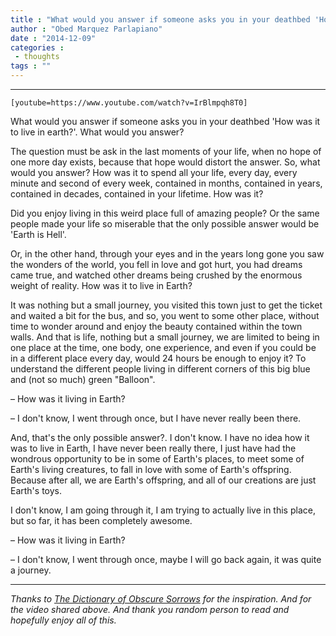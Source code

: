 ```yaml
---
title : "What would you answer if someone asks you in your deathbed 'How was it to live in earth?'"
author : "Obed Marquez Parlapiano"
date : "2014-12-09"
categories : 
 - thoughts
tags : ""
---
```


* * *

`[youtube=https://www.youtube.com/watch?v=IrBlmpqh8T0]`

What would you answer if someone asks you in your deathbed 'How was it to live in earth?'. What would you answer?

The question must be ask in the last moments of your life, when no hope of one more day exists, because that hope would distort the answer. So, what would you answer? How was it to spend all your life, every day, every minute and second of every week, contained in months, contained in years, contained in decades, contained in your lifetime. How was it?

Did you enjoy living in this weird place full of amazing people? Or the same people made your life so miserable that the only possible answer would be 'Earth is Hell'.

Or, in the other hand, through your eyes and in the years long gone you saw the wonders of the world, you fell in love and got hurt, you had dreams came true, and watched other dreams being crushed by the enormous weight of reality. How was it to live in Earth?

It was nothing but a small journey, you visited this town just to get the ticket and waited a bit for the bus, and so, you went to some other place, without time to wonder around and enjoy the beauty contained within the town walls. And that is life, nothing but a small journey, we are limited to being in one place at the time, one body, one experience, and even if you could be in a different place every day, would 24 hours be enough to enjoy it? To understand the different people living in different corners of this big blue and (not so much) green "Balloon".

– How was it living in Earth?

– I don't know, I went through once, but I have never really been there.

And, that's the only possible answer?. I don't know. I have no idea how it was to live in Earth, I have never been really there, I just have had the wondrous opportunity to be in some of Earth's places, to meet some of Earth's living creatures, to fall in love with some of Earth's offspring. Because after all, we are Earth's offspring, and all of our creations are just Earth's toys.

I don't know, I am going through it, I am trying to actually live in this place, but so far, it has been completely awesome.

– How was it living in Earth?

– I don't know, I went through once, maybe I will go back again, it was quite a journey.

* * *

_Thanks to [The Dictionary of Obscure Sorrows](https://www.youtube.com/channel/UCDetdM5XDZD1xrQHDPgEg5w) for the inspiration. And for the video shared above. And thank you random person to read and hopefully enjoy all of this._

